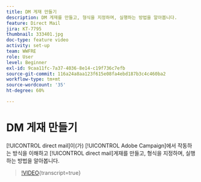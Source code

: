 ```yaml
---
title: DM 게재 만들기
description: DM 게재를 만들고, 형식을 지정하며, 실행하는 방법을 알아봅니다.
feature: Direct Mail
jira: KT-7795
thumbnail: 333401.jpg
doc-type: feature video
activity: set-up
team: WWFRE
role: User
level: Beginner
exl-id: 9caa11fc-7a37-4036-8e14-c19f736c7efb
source-git-commit: 116a24a8aa123f615e08fa4ebd187b3c4c460ba2
workflow-type: tm+mt
source-wordcount: '35'
ht-degree: 60%

---
```


# DM 게재 만들기

[!UICONTROL direct mail]이(가) [!UICONTROL Adobe Campaign]에서 작동하는 방식을 이해하고 [!UICONTROL direct mail]게재를 만들고, 형식을 지정하며, 실행하는 방법을 알아봅니다.

>[!VIDEO](https://video.tv.adobe.com/v/333401?quality=12&learn=on){transcript=true}
